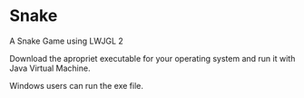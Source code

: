 # Snake
A Snake Game using LWJGL 2


Download the apropriet executable for your operating system and run it with Java Virtual Machine.

Windows users can run the exe file.
